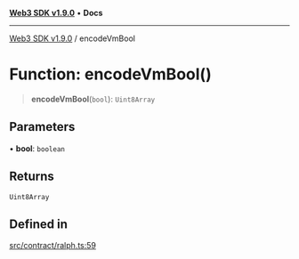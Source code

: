 [**Web3 SDK v1.9.0**](../README.md) • **Docs**

***

[Web3 SDK v1.9.0](../globals.md) / encodeVmBool

# Function: encodeVmBool()

> **encodeVmBool**(`bool`): `Uint8Array`

## Parameters

• **bool**: `boolean`

## Returns

`Uint8Array`

## Defined in

[src/contract/ralph.ts:59](https://github.com/Mystic-Nayy/alephium-web3/blob/c1afd789a197ce5fe21f08c2965942090157c33d/packages/web3/src/contract/ralph.ts#L59)

